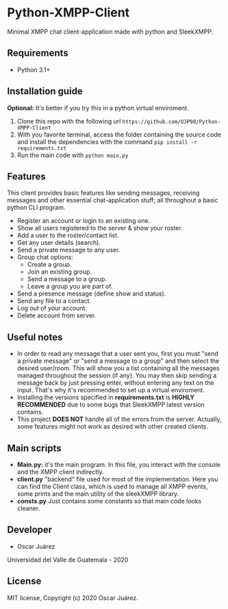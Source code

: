 # Python-XMPP-Client
Minimal XMPP chat client-application made with python and SleekXMPP.

## Requirements

* Python 3.1+

## Installation guide

**Optional:** It's better if you try this in a python virtual enviroment.

1. Clone this repo with the following url `https://github.com/OJP98/Python-XMPP-Client`
2. With you favorite terminal, access the folder containing the source code and install the dependencies with the command `pip install -r requirements.txt`
3. Run the main code with `python main.py`

## Features

This client provides basic features like sending messages, receiving messages and other essential chat-application stuff; all throughout a basic python CLI program.

* Register an account or login to an existing one.
* Show all users registered to the server & show your roster.
* Add a user to the roster/contact list.
* Get any user details (search).
* Send a private message to any user.
* Group chat options:
  * Create a group.
  * Join an existing group.
  * Send a message to a group.
  * Leave a group you are part of.
* Send a presence message (define show and status).
* Send any file to a contact.
* Log out of your account.
* Delete account from server.

## Useful notes

* In order to read any message that a user sent you, first you must "send a private message" or "send a message to a group" and then select the desired user/room. This will show you a list containing all the messages managed throughout the session (if any). You may then skip sending a message back by just pressing enter, without entering any text on the input. That's why it's recommended to set up a virtual enviroment.
* Installing the versions specified in **requirements.txt** is **HIGHLY RECOMMENDED** due to some bugs that SleekXMPP latest version contains.
* This project **DOES NOT** handle all of the errors from the server. Actually, some features might not work as desired with other created clients.

## Main scripts

* **Main.py:** it's the main program. In this file, you interact with the console and the XMPP client indirectly.
* **client.py** "backend" file used for most of the implementation. Here you can find the Client class, which is used to manage all XMPP events, some prints and the main utility of the sleekXMPP library.
* **consts.py** Just contains some constants so that main code looks cleaner.

## Developer

* Oscar Juárez

Universidad del Valle de Guatemala - 2020

## License
MIT license, Copyright (c) 2020 Oscar Juárez.
